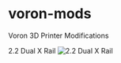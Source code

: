 # voron-mods
Voron 3D Printer Modifications

2.2 Dual X Rail
![2.2 Dual X Rail](https://i.imgur.com/JkANveQ.png)
